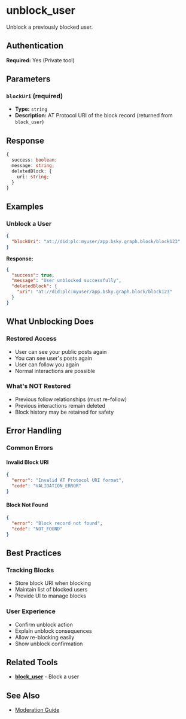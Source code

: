 # unblock_user

Unblock a previously blocked user.

## Authentication

**Required:** Yes (Private tool)

## Parameters

### `blockUri` (required)
- **Type:** `string`
- **Description:** AT Protocol URI of the block record (returned from `block_user`)

## Response

```typescript
{
  success: boolean;
  message: string;
  deletedBlock: {
    uri: string;
  }
}
```

## Examples

### Unblock a User

```json
{
  "blockUri": "at://did:plc:myuser/app.bsky.graph.block/block123"
}
```

**Response:**
```json
{
  "success": true,
  "message": "User unblocked successfully",
  "deletedBlock": {
    "uri": "at://did:plc:myuser/app.bsky.graph.block/block123"
  }
}
```

## What Unblocking Does

### Restored Access
- User can see your public posts again
- You can see user's posts again
- User can follow you again
- Normal interactions are possible

### What's NOT Restored
- Previous follow relationships (must re-follow)
- Previous interactions remain deleted
- Block history may be retained for safety

## Error Handling

### Common Errors

#### Invalid Block URI
```json
{
  "error": "Invalid AT Protocol URI format",
  "code": "VALIDATION_ERROR"
}
```

#### Block Not Found
```json
{
  "error": "Block record not found",
  "code": "NOT_FOUND"
}
```

## Best Practices

### Tracking Blocks
- Store block URI when blocking
- Maintain list of blocked users
- Provide UI to manage blocks

### User Experience
- Confirm unblock action
- Explain unblock consequences
- Allow re-blocking easily
- Show unblock confirmation

## Related Tools

- **[block_user](./block-user.md)** - Block a user

## See Also

- [Moderation Guide](../../guide/tools-resources.md#moderation)

